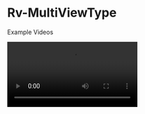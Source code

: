 # Rv-MultiViewType

Example Videos

![videos](https://github.com/arbaelbarca/Rv-MultiViewType/blob/master/2021-06-11%20at%2014-26-21.mp4)
